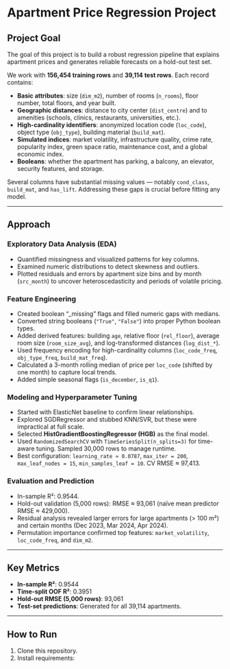 # Apartment Price Regression Project

## Project Goal

The goal of this project is to build a robust regression pipeline that explains apartment prices and generates reliable forecasts on a hold-out test set.  

We work with **156,454 training rows** and **39,114 test rows**. Each record contains:

- **Basic attributes**: size (`dim_m2`), number of rooms (`n_rooms`), floor number, total floors, and year built.
- **Geographic distances**: distance to city center (`dist_centre`) and to amenities (schools, clinics, restaurants, universities, etc.).
- **High-cardinality identifiers**: anonymized location code (`loc_code`), object type (`obj_type`), building material (`build_mat`).
- **Simulated indices**: market volatility, infrastructure quality, crime rate, popularity index, green space ratio, maintenance cost, and a global economic index.
- **Booleans**: whether the apartment has parking, a balcony, an elevator, security features, and storage.

Several columns have substantial missing values — notably `cond_class`, `build_mat`, and `has_lift`. Addressing these gaps is crucial before fitting any model.

---

## Approach

###  Exploratory Data Analysis (EDA)

- Quantified missingness and visualized patterns for key columns.
- Examined numeric distributions to detect skewness and outliers.
- Plotted residuals and errors by apartment size bins and by month (`src_month`) to uncover heteroscedasticity and periods of volatile pricing.

###  Feature Engineering

- Created boolean “_missing” flags and filled numeric gaps with medians.
- Converted string booleans (`"True"`, `"False"`) into proper Python boolean types.
- Added derived features: building `age`, relative floor (`rel_floor`), average room size (`room_size_avg`), and log-transformed distances (`log_dist_*`).
- Used frequency encoding for high-cardinality columns (`loc_code_freq`, `obj_type_freq`, `build_mat_freq`).
- Calculated a 3-month rolling median of price per `loc_code` (shifted by one month) to capture local trends.
- Added simple seasonal flags (`is_december`, `is_q1`).

###  Modeling and Hyperparameter Tuning

- Started with ElasticNet baseline to confirm linear relationships.
- Explored SGDRegressor and stubbed KNN/SVR, but these were impractical at full scale.
- Selected **HistGradientBoostingRegressor (HGB)** as the final model.
- Used `RandomizedSearchCV` with `TimeSeriesSplit(n_splits=3)` for time-aware tuning. Sampled 30,000 rows to manage runtime.
- Best configuration: `learning_rate ≈ 0.0787`, `max_iter = 200`, `max_leaf_nodes = 15`, `min_samples_leaf = 10`. CV RMSE ≈ 97,413.

###  Evaluation and Prediction

- In-sample R²: 0.9544.
- Hold-out validation (5,000 rows): RMSE ≈ 93,061 (naïve mean predictor RMSE ≈ 429,000).
- Residual analysis revealed larger errors for large apartments (> 100 m²) and certain months (Dec 2023, Mar 2024, Apr 2024).
- Permutation importance confirmed top features: `market_volatility`, `loc_code_freq`, and `dim_m2`.

---

## Key Metrics

- **In-sample R²**: 0.9544
- **Time-split OOF R²**: 0.3951
- **Hold-out RMSE (5,000 rows)**: 93,061
- **Test-set predictions**: Generated for all 39,114 apartments.

---


##  How to Run

1. Clone this repository.
2. Install requirements:
